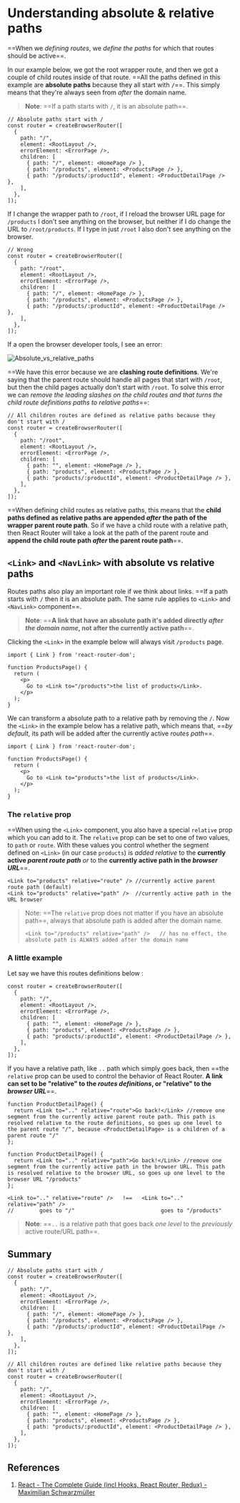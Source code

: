 # Understanding absolute & relative paths

==When we _defining routes_, we _define the paths_ for which that routes should be active==.

In our example below, we got the root wrapper route, and then we got a couple of child routes inside of that route. ==All the paths defined in this example are **absolute paths** because they all start with **`/`**==. This simply means that they're always seen from _after_ the domain name.

> **Note**: ==If a path starts with `/`, it is an absolute path==.

```react
// Absolute paths start with /
const router = createBrowserRouter([
  {
    path: "/",
    element: <RootLayout />,
    errorElement: <ErrorPage />,
    children: [
      { path: "/", element: <HomePage /> },
      { path: "/products", element: <ProductsPage /> },
      { path: "/products/:productId", element: <ProductDetailPage /> },
    ],
  },
]);
```

If I change the wrapper path to `/root`, if I reload the browser URL page for `/products` I don't see anything on the browser, but neither if I do change the URL to `/root/products`. If I type in just `/root` I also don't see anything on the browser.

```react
// Wrong
const router = createBrowserRouter([
  {
    path: "/root",
    element: <RootLayout />,
    errorElement: <ErrorPage />,
    children: [
      { path: "/", element: <HomePage /> },
      { path: "/products", element: <ProductsPage /> },
      { path: "/products/:productId", element: <ProductDetailPage /> },
    ],
  },
]);
```

If a open the browser developer tools, I see an error:

![Absolute_vs_relative_paths](..\img\Absolute_vs_relative_paths.jpg)

==We have this error because we are **clashing route definitions**. We're saying that the parent route  should handle all pages that start with `/root`, but then the child pages actually don't start with `/root`. To solve this error we can _remove the leading slashes on the child routes and that turns the child route definitions paths to relative paths_==:

```react
// All children routes are defined as relative paths because they don't start with /
const router = createBrowserRouter([
  {
    path: "/root",
    element: <RootLayout />,
    errorElement: <ErrorPage />,
    children: [
      { path: "", element: <HomePage /> },
      { path: "products", element: <ProductsPage /> },
      { path: "products/:productId", element: <ProductDetailPage /> },
    ],
  },
]);
```

==When defining child routes as relative paths, this means that the **child paths defined as relative paths are appended _after_ the path of the wrapper parent route path**. So if we have a child route with a relative path, then React Router will take a look at the path of the parent route and **append the child route path _after_ the parent route path**==.

## `<Link>` and `<NavLink>` with absolute vs relative paths

Routes paths also play an important role if we think about links. ==If a path starts with `/` then it is an absolute path. The same rule applies to `<Link>` and `<NavLink>` component==.

> **Note**: ==**A link that have an absolute path it's added directly _after the domain name_, not after the currently active path**==.

Clicking the `<Link>` in the example below will always visit `/products` page.

```react
import { Link } from 'react-router-dom';

function ProductsPage() {
  return (
    <p>
      Go to <Link to="/products">the list of products</Link>.
    </p>
  );
}
```

We can transform a absolute path to a relative path by removing the `/`. Now the `<Link>` in the example below has a relative path, which means that, ==_by default_, its path will be added after the currently active _routes path_==.

```react
import { Link } from 'react-router-dom';

function ProductsPage() {
  return (
    <p>
      Go to <Link to="products">the list of products</Link>.
    </p>
  );
}
```

### The `relative` prop

==When using the `<Link>` component, you also have a special `relative` prop which you can add to it. The `relative` prop can be set to one of two values, to `path` or `route`. With these values you control whether the segment defined on `<Link>` (in our case `products`) is _added relative_ to the **currently active _parent route path_** _or_ to the **currently active path in the _browser URL_**==.

```react
<Link to="products" relative="route" />	//currently active parent route path (default)
<Link to="products" relative="path" />	//currently active path in the URL browser
```

> Note: ==The `relative` prop does not matter if you have an absolute path==, always that absolute path is added after the domain name.
>
> ```react
> <Link to="/products" relative="path" />	// has no effect, the absolute path is ALWAYS added after the domain name
> ```

### A little example

Let say we have this routes definitions below :

```react
const router = createBrowserRouter([
  {
    path: "/",
    element: <RootLayout />,
    errorElement: <ErrorPage />,
    children: [
      { path: "", element: <HomePage /> },
      { path: "products", element: <ProductsPage /> },
      { path: "products/:productId", element: <ProductDetailPage /> },
    ],
  },
]);
```

If you have a relative path, like `..` path which simply goes back, then ==the `relative` prop can be used to control the behavior of React Router. **A link can set to be "relative" to the _routes definitions_, or "relative" to the _browser URL_**==.

```react
function ProductDetailPage() {
  return <Link to=".." relative="route">Go back!</Link> //remove one segment from the currently active parent route path. This path is resolved relative to the route definitions, so goes up one level to the parent route "/", because <ProductDetailPage> is a children of a parent route "/"
};

function ProductDetailPage() {
  return <Link to=".." relative="path">Go back!</Link> //remove one segment from the currently active path in the browser URL. This path is resolved relative to the browser URL, so goes up one level to the browser URL "/products"
};
```

```react
<Link to=".." relative="route" />   !==   <Link to=".." relative="path" />
// 		  goes to "/"						    goes to "/products"
```

> **Note**: ==`..` is a relative path that goes back _one level_ to the _previously_ active route/URL path==.

## Summary

```react
// Absolute paths start with /
const router = createBrowserRouter([
  {
    path: "/",
    element: <RootLayout />,
    errorElement: <ErrorPage />,
    children: [
      { path: "/", element: <HomePage /> },
      { path: "/products", element: <ProductsPage /> },
      { path: "/products/:productId", element: <ProductDetailPage /> },
    ],
  },
]);

// All children routes are defined like relative paths because they don't start with /
const router = createBrowserRouter([
  {
    path: "/",
    element: <RootLayout />,
    errorElement: <ErrorPage />,
    children: [
      { path: "", element: <HomePage /> },
      { path: "products", element: <ProductsPage /> },
      { path: "products/:productId", element: <ProductDetailPage /> },
    ],
  },
]);
```

## References

1. [React - The Complete Guide (incl Hooks, React Router, Redux) - Maximilian Schwarzmüller](https://www.udemy.com/course/react-the-complete-guide-incl-redux/)